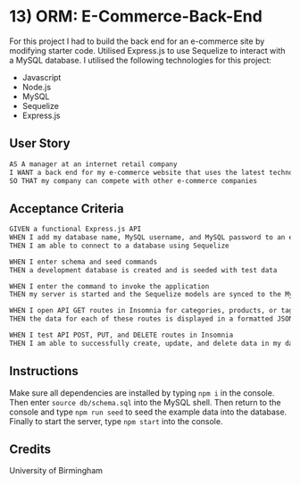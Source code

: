 # 13) ORM: E-Commerce-Back-End

For this project I had to build the back end for an e-commerce site by modifying starter code. Utilised Express.js to use Sequelize to interact with a MySQL database. I utilised the following technologies for this project:

- Javascript
- Node.js
- MySQL
- Sequelize
- Express.js

## User Story

```md
AS A manager at an internet retail company
I WANT a back end for my e-commerce website that uses the latest technologies
SO THAT my company can compete with other e-commerce companies
```

## Acceptance Criteria

```md
GIVEN a functional Express.js API
WHEN I add my database name, MySQL username, and MySQL password to an environment variable file
THEN I am able to connect to a database using Sequelize

WHEN I enter schema and seed commands
THEN a development database is created and is seeded with test data

WHEN I enter the command to invoke the application
THEN my server is started and the Sequelize models are synced to the MySQL database

WHEN I open API GET routes in Insomnia for categories, products, or tags
THEN the data for each of these routes is displayed in a formatted JSON

WHEN I test API POST, PUT, and DELETE routes in Insomnia
THEN I am able to successfully create, update, and delete data in my database
```

## Instructions

Make sure all dependencies are installed by typing ``` npm i ``` in the console.
Then enter ``` source db/schema.sql ``` into the MySQL shell.
Then return to the console and type ``` npm run seed ``` to seed the example data into the database.
Finally to start the server, type ``` npm start ``` into the console.

## Credits

University of Birmingham
